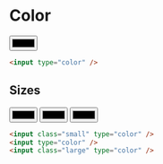 # Color

<div class="example-wrapper">
  <div class="example row">
    <input type="color">

  </div>

```html
<input type="color" />
```

</div>

## Sizes

<div class="example-wrapper">
  <div class="example row">
    <input class="small" type="color">
    <input type="color">
    <input class="large" type="color">
  </div>

```html
<input class="small" type="color" />
<input type="color" />
<input class="large" type="color" />
```

</div>
